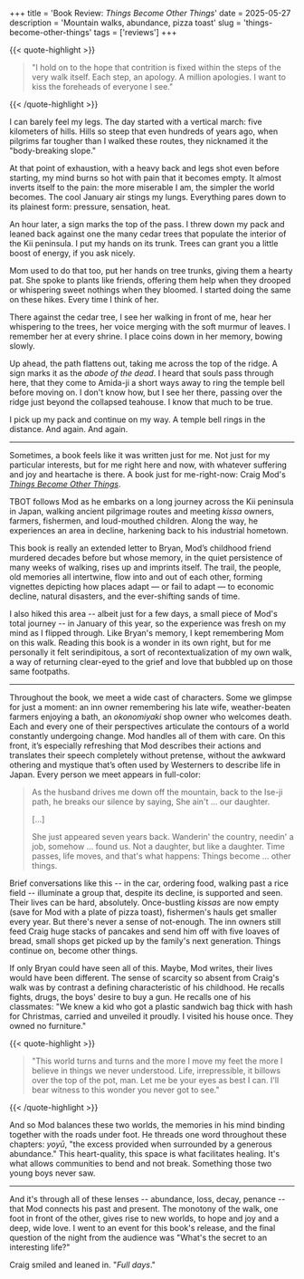 +++
title = 'Book Review: _Things Become Other Things_'
date = 2025-05-27
description = 'Mountain walks, abundance, pizza toast'
slug = 'things-become-other-things'
tags = ['reviews']
+++

{{< quote-highlight >}}

> "I hold on to the hope that contrition is fixed within the steps of the very walk itself. Each step, an apology. A million apologies. I want to kiss the foreheads of everyone I see."

{{< /quote-highlight >}}

I can barely feel my legs. The day started with a vertical march: five kilometers of hills. Hills so steep that even hundreds of years ago, when pilgrims far tougher than I walked these routes, they nicknamed it the "body-breaking slope."

At that point of exhaustion, with a heavy back and legs shot even before starting, my mind burns so hot with pain that it becomes empty. It almost inverts itself to the pain: the more miserable I am, the simpler the world becomes. The cool January air stings my lungs. Everything pares down to its plainest form: pressure, sensation, heat.

An hour later, a sign marks the top of the pass. I threw down my pack and leaned back against one the many cedar trees that populate the interior of the Kii peninsula. I put my hands on its trunk. Trees can grant you a little boost of energy, if you ask nicely.

Mom used to do that too, put her hands on tree trunks, giving them a hearty pat. She spoke to plants like friends, offering them help when they drooped or whispering sweet nothings when they bloomed. I started doing the same on these hikes. Every time I think of her.

There against the cedar tree, I see her walking in front of me, hear her whispering to the trees, her voice merging with the soft murmur of leaves. I remember her at every shrine. I place coins down in her memory, bowing slowly.

Up ahead, the path flattens out, taking me across the top of the ridge. A sign marks it as the _abode of the dead_. I heard that souls pass through here, that they come to Amida-ji a short ways away to ring the temple bell before moving on. I don't know how, but I see her there, passing over the ridge just beyond the collapsed teahouse. I know that much to be true.

I pick up my pack and continue on my way. A temple bell rings in the distance. And again. And again.

---

Sometimes, a book feels like it was written just for me. Not just for my particular interests, but for me right here and now, with whatever suffering and joy and heartache is there. A book just for me-right-now: Craig Mod's [_Things Become Other Things_](https://bookshop.org/a/97650/9780593732540).

TBOT follows Mod as he embarks on a long journey across the Kii peninsula in Japan, walking ancient pilgrimage routes and meeting _kissa_ owners, farmers, fishermen, and loud-mouthed children. Along the way, he experiences an area in decline, harkening back to his industrial hometown.

This book is really an extended letter to Bryan, Mod’s childhood friend murdered decades before but whose memory, in the quiet persistence of many weeks of walking, rises up and imprints itself. The trail, the people, old memories all intertwine, flow into and out of each other, forming vignettes depicting how places adapt — or fail to adapt — to economic decline, natural disasters, and the ever-shifting sands of time.

I also hiked this area -- albeit just for a few days, a small piece of Mod's total journey -- in January of this year, so the experience was fresh on my mind as I flipped through. Like Bryan's memory, I kept remembering Mom on this walk. Reading this book is a wonder in its own right, but for me personally it felt serindipitous, a sort of recontextualization of my own walk, a way of returning clear-eyed to the grief and love that bubbled up on those same footpaths.

---

Throughout the book, we meet a wide cast of characters. Some we glimpse for just a moment: an inn owner remembering his late wife, weather-beaten farmers enjoying a bath, an _okonomiyaki_ shop owner who welcomes death. Each and every one of their perspectives articulate the contours of a world constantly undergoing change. Mod handles all of them with care. On this front, it’s especially refreshing that Mod describes their actions and translates their speech completely without pretense, without the awkward othering and mystique that’s often used by Westerners to describe life in Japan. Every person we meet appears in full-color:

> As the husband drives me down off the mountain, back to the Ise-ji path, he breaks our silence by saying, She ain't ... our daughter.
>
> [...]
>
> She just appeared seven years back. Wanderin' the country, needin' a job, somehow ... found us. Not a daughter, but like a daughter. Time passes, life moves, and that's what happens: Things become ... other things.

Brief conversations like this -- in the car, ordering food, walking past a rice field -- illuminate a group that, despite its decline, is supported and seen. Their lives can be hard, absolutely. Once-bustling _kissas_ are now empty (save for Mod with a plate of pizza toast), fishermen's hauls get smaller every year. But there's never a sense of not-enough. The inn owners still feed Craig huge stacks of pancakes and send him off with five loaves of bread, small shops get picked up by the family's next generation. Things continue on, become other things.

If only Bryan could have seen all of this. Maybe, Mod writes, their lives would have been different. The sense of scarcity so absent from Craig's walk was by contrast a defining characteristic of his childhood. He recalls fights, drugs, the boys' desire to buy a gun. He recalls one of his classmates: "We knew a kid who got a plastic sandwich bag thick with hash for Christmas, carried and unveiled it proudly. I visited his house once. They owned no furniture."

{{< quote-highlight >}}

> "This world turns and turns and the more I move my feet the more I believe in things we never understood. Life, irrepressible, it billows over the top of the pot, man. Let me be your eyes as best I can. I'll bear witness to this wonder you never got to see."

{{< /quote-highlight >}}

And so Mod balances these two worlds, the memories in his mind binding together with the roads under foot. He threads one word throughout these chapters: _yoyū_, "the excess provided when surrounded by a generous abundance." This heart-quality, this space is what facilitates healing. It's what allows communities to bend and not break. Something those two young boys never saw.

---

And it's through all of these lenses -- abundance, loss, decay, penance -- that Mod connects his past and present. The monotony of the walk, one foot in front of the other, gives rise to new worlds, to hope and joy and a deep, wide love. I went to an event for this book's release, and the final question of the night from the audience was "What's the secret to an interesting life?"

Craig smiled and leaned in. "_Full days_."
